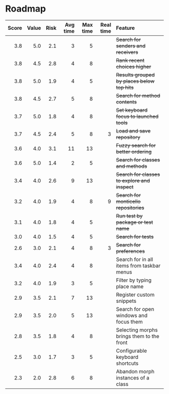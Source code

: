 Roadmap
=======

 Score |  Value |   Risk | Avg time | Max time | Real time | Feature
------:|-------:|-------:|---------:|---------:|----------:|:--------
   3.8 |    5.0 |    2.1 |        3 |        5 |           | ~~Search for senders and receivers~~
   3.8 |    4.5 |    2.8 |        4 |        8 |           | ~~Rank recent choices higher~~
   3.8 |    5.0 |    1.9 |        4 |        5 |           | ~~Results grouped by places below top hits~~
   3.8 |    4.5 |    2.7 |        5 |        8 |           | ~~Search for method contents~~
   3.7 |    5.0 |    1.8 |        4 |        8 |           | ~~Set keyboard focus to launched tools~~
   3.7 |    4.5 |    2.4 |        5 |        8 |         3 | ~~Load and save repository~~
   3.6 |    4.0 |    3.1 |       11 |       13 |           | ~~Fuzzy search for better ordering~~
   3.6 |    5.0 |    1.4 |        2 |        5 |           | ~~Search for classes and methods~~
   3.4 |    4.0 |    2.6 |        9 |       13 |           | ~~Search for classes to explore and inspect~~
   3.2 |    4.0 |    1.9 |        4 |        8 |         9 | ~~Search for monticello repositories~~
   3.1 |    4.0 |    1.8 |        4 |        5 |           | ~~Run test by package or test name~~
   3.0 |    4.0 |    1.5 |        4 |        5 |           | ~~Search for tests~~
   2.6 |    3.0 |    2.1 |        4 |        8 |         3 | ~~Search for preferences~~
   3.4 |    4.0 |    2.4 |        4 |        8 |           | Search for in all items from taskbar menus
   3.2 |    4.0 |    1.9 |        3 |        5 |           | Filter by typing place name
   2.9 |    3.5 |    2.1 |        7 |       13 |           | Register custom snippets
   2.9 |    3.5 |    2.0 |        5 |       13 |           | Search for open windows and focus them
   2.8 |    3.5 |    1.8 |        4 |        8 |           | Selecting morphs brings them to the front
   2.5 |    3.0 |    1.7 |        3 |        5 |           | Configurable keyboard shortcuts
   2.3 |    2.0 |    2.8 |        6 |        8 |           | Abandon morph instances of a class
